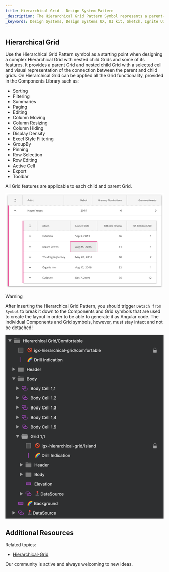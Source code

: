 ```yaml
---
title: Hierarchical Grid - Design System Pattern
_description: The Hierarchical Grid Pattern Symbol represents a parent-level Grid with a nested child-Grid inside.
_keywords: Design Systems, Design Systems UX, UI kit, Sketch, Ignite UI for Angular, Sketch to Angular, Angular, Angular Design System, Export code from Sketch, Design Kits for Angular, Sketch HTML, Sketch to HTML, Sketch UI kits
---
```


## Hierarchical Grid

Use the Hierarchical Grid Pattern symbol as a starting point when designing a complex Hierarchical Grid with nested child Grids and some of its features. It provides a parent Grid and nested child Grid with a selected cell and visual representation of the connection between the parent and child grids. On Hierarchical Grid can be applied all the Grid functionality, provided in the Components Library such as:

- Sorting
- Filtering
- Summaries
- Paging
- Editing
- Column Moving
- Column Resizing
- Column Hiding
- Display Density
- Excel Style Filtering
- GroupBy
- Pinning
- Row Selection
- Row Editing
- Active Cell
- Export
- Toolbar

All Grid features are applicable to each child and parent Grid.

<img class="responsive-img" src="../images/hierarchical_grid.png" srcset="../images/hierarchical_grid@2x.png 2x" />

> [!WARNING]
> After inserting the Hierarchical Grid Pattern, you should trigger `Detach from Symbol` to break it down to the Components and Grid symbols that are used to create the layout in order to be able to generate it as Angular code. The individual Components and Grid symbols, however, must stay intact and not be detached!

<img class="responsive-img" src="../images/hierarchical_grid_detach.png" />

## Additional Resources

Related topics:

- [Hierarchical-Grid](../components/hierarchical-grid.md)

Our community is active and always welcoming to new ideas.


